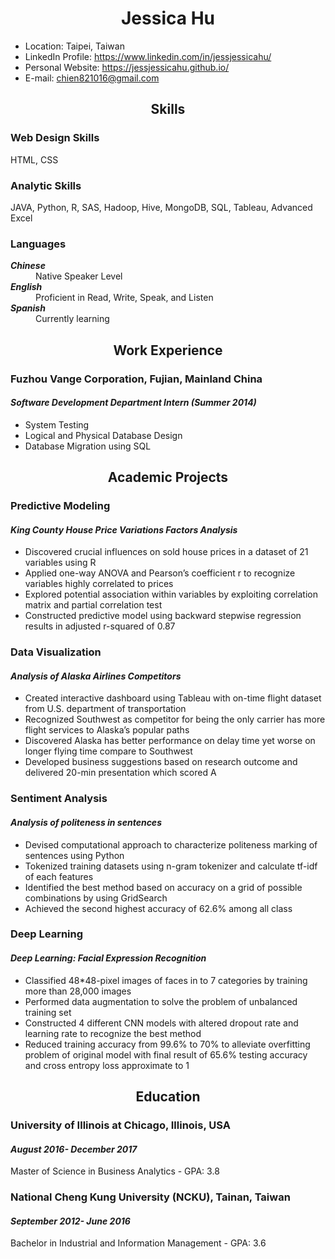 <!DOCTYPE html>
<html>
<head>
<h1 align="center">Jessica Hu</h1>
<ul>
  <li>Location: Taipei, Taiwan</li>
  <li>LinkedIn Profile: <a href="https://www.linkedin.com/in/jessjessicahu/">https://www.linkedin.com/in/jessjessicahu/</a></li>
  <li>Personal Website: <a href="https://jessjessicahu.github.io/">https://jessjessicahu.github.io/</a></li>
  <li>E-mail: <a href="mailto:chien821016@gmail.com">chien821016@gmail.com</a></li>
</ul>
</head>
  
<body>


<h2 align="center">Skills</h2>

<h3>Web Design Skills</h3>
<p>HTML, CSS</p>


<h3>Analytic Skills</h3>
<p>JAVA, Python, R, SAS, Hadoop, Hive, MongoDB, SQL, Tableau, Advanced Excel</p>

<h3>Languages</h3>
<dl>
  <dt><b><i>Chinese</b></i></dt>
    <dd>Native Speaker Level</dd>
  <dt><b><i>English</i></b></dt>
    <dd>Proficient in Read, Write, Speak, and Listen</dd>
   <dt><b><i>Spanish</i></b></dt>
    <dd>Currently learning</dd>
</dl>



<h2 align="center">Work Experience</h2>
<h3>Fuzhou Vange Corporation, Fujian, Mainland China</h3>
<h4><i>Software Development Department Intern (Summer 2014)</i></h4>
<ul>
  <li>System Testing</li>
  <li>Logical and Physical Database Design</li>
  <li>Database Migration using SQL</li>
</ul>


<h2 align="center">Academic Projects</h2>

<h3>Predictive Modeling</h3>
<h4><i>King County House Price Variations Factors Analysis</i></h4>
<ul>
  <li>Discovered crucial influences on sold house prices in a dataset of 21 variables using R</li>
  <li>Applied one-way ANOVA and Pearson’s coefficient r to recognize variables highly correlated to prices</li>
  <li>Explored potential association within variables by exploiting correlation matrix and partial correlation test</li>
  <li>Constructed predictive model using backward stepwise regression results in adjusted r-squared of 0.87</li>
</ul>

<h3>Data Visualization</h3>
<h4><i>Analysis of Alaska Airlines Competitors</i></h4>
<ul>
  <li>Created interactive dashboard using Tableau with on-time flight dataset from U.S. department of transportation</li>
  <li>Recognized Southwest as competitor for being the only carrier has more flight services to Alaska’s popular paths</li>
  <li>Discovered Alaska has better performance on delay time yet worse on longer flying time compare to Southwest</li>
  <li>Developed business suggestions based on research outcome and delivered 20-min presentation which scored A</li>
</ul>

<h3>Sentiment Analysis</h3>
<h4><i>Analysis of politeness in sentences</i></h4>
<ul>
  <li>Devised computational approach to characterize politeness marking of sentences using Python</li>
  <li>Tokenized training datasets using n-gram tokenizer and calculate tf-idf of each features</li>
  <li>Identified the best method based on accuracy on a grid of possible combinations by using GridSearch</li>
  <li>Achieved the second highest accuracy of 62.6% among all class</li>  
</ul>

<h3>Deep Learning</h3>
<h4><i>Deep Learning: Facial Expression Recognition</i></h4>
<ul>
  <li>Classified 48*48-pixel images of faces in to 7 categories by training more than 28,000 images</li>
  <li>Performed data augmentation to solve the problem of unbalanced training set</li>
  <li>Constructed 4 different CNN models with altered dropout rate and learning rate to recognize the best method</li>
  <li>Reduced training accuracy from 99.6% to 70% to alleviate overfitting problem of original model with final result of    65.6% testing accuracy and cross entropy loss approximate to 1</li>
</ul>


<h2 align="center">Education</h2>

<h3>University of Illinois at Chicago, Illinois, USA</h3>
<h4><i>August 2016- December 2017</i></h4>
<p>Master of Science in Business Analytics - GPA: 3.8</p>
<h3>National Cheng Kung University (NCKU), Tainan, Taiwan</h3>
<h4><i>September 2012- June 2016</i></h4>
<p>Bachelor in Industrial and Information Management - GPA: 3.6</p>



</body>
</html>
